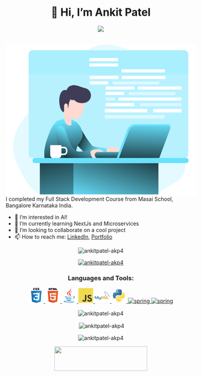 <h1 align="center">👋 Hi, I’m Ankit Patel</h1>
<p align="center">
<img src="https://readme-typing-svg.herokuapp.com?size=26&duration=2500&lines=Software+Engineer;backend+developer;fullstack+developer" > 
</p>


</br> 

<img  width="100%" height="400PX" align="right" src="https://github.com/ankitpatel-akp4/ankitpatel-akp4.github.io/blob/main/web_developer.svg" height="175px"/>

I completed my Full Stack Development Course from Masai School, Bangalore Karnataka India.
- 👀 I’m interested in AI!
- 🌱 I’m currently learning NextJs and Microservices
- 💞️ I’m looking to collaborate on a cool project
- 📫 How to reach me: [LinkedIn](https://www.linkedin.com/in/ankitpatel-akp4), [Portfolio](https://ankitpatel-akp4.github.io/)


<p align="center"> <img src="https://komarev.com/ghpvc/?username=ankitpatel-akp4&label=Profile%20views&color=0e75b6&style=flat" alt="ankitpatel-akp4" /> </p>

<p align="center"> <a href="https://github.com/ryo-ma/github-profile-trophy"><img src="https://github-profile-trophy.vercel.app/?username=ankitpatel-akp4" alt="ankitpatel-akp4" /></a> </p>


<p align="center">
</p>

<h3 align="center">Languages and Tools:</h3>
<p align="center"> <a href="https://www.w3schools.com/css/" target="_blank" rel="noreferrer"> <img src="https://raw.githubusercontent.com/devicons/devicon/master/icons/css3/css3-original-wordmark.svg" alt="css3" width="40" height="40"/> </a> <a href="https://www.w3.org/html/" target="_blank" rel="noreferrer"> <img src="https://raw.githubusercontent.com/devicons/devicon/master/icons/html5/html5-original-wordmark.svg" alt="html5" width="40" height="40"/> </a> <a href="https://www.java.com" target="_blank" rel="noreferrer"> <img src="https://raw.githubusercontent.com/devicons/devicon/master/icons/java/java-original.svg" alt="java" width="40" height="40"/> </a> <a href="https://developer.mozilla.org/en-US/docs/Web/JavaScript" target="_blank" rel="noreferrer"> <img src="https://raw.githubusercontent.com/devicons/devicon/master/icons/javascript/javascript-original.svg" alt="javascript" width="40" height="40"/> </a> <a href="https://www.mysql.com/" target="_blank" rel="noreferrer"> <img src="https://raw.githubusercontent.com/devicons/devicon/master/icons/mysql/mysql-original-wordmark.svg" alt="mysql" width="40" height="40"/> </a> <a href="https://www.python.org" target="_blank" rel="noreferrer"> <img src="https://raw.githubusercontent.com/devicons/devicon/master/icons/python/python-original.svg" alt="python" width="40" height="40"/> </a> <a href="https://spring.io/" target="_blank" rel="noreferrer"> <img src="https://www.vectorlogo.zone/logos/springio/springio-icon.svg" alt="spring" width="40" height="40"/> </a> 
<a href="https://spring.io/" target="_blank" rel="noreferrer"> <img src="https://www.javatpoint.com/images/hibernate/hibernate2.png" alt="spring" width="40" height="40"/> </a></p>


<!--   <h2> 📊 Github Stats ....</h2>
<p align="center">
<img src="http://github-profile-summary-cards.vercel.app/api/cards/profile-details?username=ankitpatel-akp4&theme=solarized_dark">
<img src="http://github-profile-summary-cards.vercel.app/api/cards/repos-per-language?username=ankitpatel-akp4&theme=solarized_dark">
<img src="http://github-profile-summary-cards.vercel.app/api/cards/most-commit-language?username=ankitpatel-akp4&theme=solarized_dark">
<img src="http://github-profile-summary-cards.vercel.app/api/cards/stats?username=ankitpatel-akp4&theme=solarized_dark">
<img src="http://github-profile-summary-cards.vercel.app/api/cards/productive-time?username=ankitpatel-akp4&theme=solarized_dark&utcOffset=8">
	
</p>  -->

<!-- 
## 📊 My Github Stats

<p align="left" style="margin-right:0px;padding-right:0px">
<img src="https://github-readme-stats.vercel.app/api?username=ankitpatel-akp4&theme=algolia">
<img alt="streak stats" src="https://github-readme-streak-stats.herokuapp.com/?user=ankitpatel-akp4&theme=algolia" />
</p> -->


<p align="center"><img align="center" src="https://github-readme-stats.vercel.app/api/top-langs?username=ankitpatel-akp4&show_icons=true&locale=en&layout=compact" alt="ankitpatel-akp4" /></p>


<p align="center">&nbsp;<img align="center" src="https://github-readme-stats.vercel.app/api?username=ankitpatel-akp4&show_icons=true&locale=en" alt="ankitpatel-akp4" /></p>

<p align="center"><img align="center" src="https://github-readme-streak-stats.herokuapp.com/?user=ankitpatel-akp4&" alt="ankitpatel-akp4" /></p>


<!---
ankitpatel-akp4/ankitpatel-akp4 is a ✨ special ✨ repository because its `README.md` (this file) appears on your GitHub profile.
You can click the Preview link to take a look at your changes.
--->

 
 

<p align="center">
  <img src="https://media.giphy.com/media/jpVnC65DmYeyRL4LHS/giphy.gif" width="70%" height="65px">
</p>	
 
<br>
